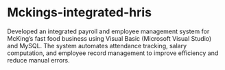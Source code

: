 # Mckings-integrated-hris
Developed an integrated payroll and employee management system for McKing’s fast food business using Visual Basic (Microsoft Visual Studio) and MySQL. The system automates attendance tracking, salary computation, and employee record management to improve efficiency and reduce manual errors.
